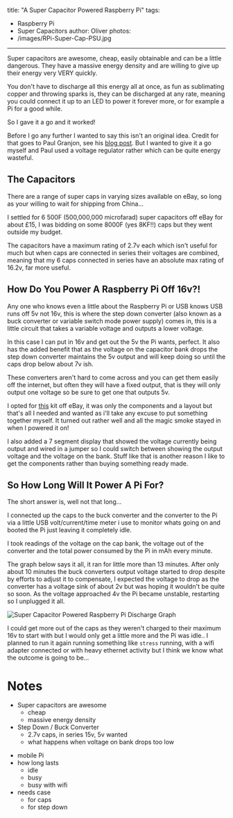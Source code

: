 title: "A Super Capacitor Powered Raspberry Pi"
tags:
- Raspberry Pi
- Super Capacitors
author: Oliver
photos:
- /images/RPi-Super-Cap-PSU.jpg
---

Super capacitors are awesome, cheap, easily obtainable and can be a little dangerous. They have a massive energy density and are willing to give up their energy very VERY quickly.

You don't have to discharge all this energy all at once, as fun as sublimating copper and throwing sparks is, they can be discharged at any rate, meaning you could connect it up to an LED to power it forever more, or for example a Pi for a good while.

So I gave it a go and it worked!

<!-- more -->

Before I go any further I wanted to say this isn't an original idea. Credit for that goes to Paul Granjon, see his [blog post](http://www.zprod.org/zwp/making/supercapacitor-raspberry-pi/). But I wanted to give it a go myself and Paul used a voltage regulator rather which can be quite energy wasteful.

## The Capacitors

There are a range of super caps in varying sizes available on eBay, so long as your willing to wait for shipping from China...

I settled for 6 500F (500,000,000 microfarad) super capacitors off eBay for about £15, I was bidding on some 8000F (yes 8KF!!) caps but they went outside my budget.

The capacitors have a maximum rating of 2.7v each which isn't useful for much but when caps are connected in series their voltages are combined, meaning that my 6 caps connected in series have an absolute max rating of 16.2v, far more useful.

## How Do You Power A Raspberry Pi Off 16v?!

Any one who knows even a little about the Raspberry Pi or USB knows USB runs off 5v not 16v, this is where the step down converter (also known as a buck converter or variable switch mode power supply) comes in, this is a little circuit that takes a variable voltage and outputs a lower voltage.

In this case I can put in 16v and get out the 5v the Pi wants, perfect. It also has the added benefit that as the voltage on the capacitor bank drops the step down converter maintains the 5v output and will keep doing so until the caps drop below about 7v ish.

These converters aren't hard to come across and you can get them easily off the internet, but often they will have a fixed output, that is they will only output one voltage so be sure to get one that outputs 5v.

I opted for [this](http://www.ebay.co.uk/itm/252261788525) kit off eBay, it was only the components and a layout but that's all I needed and wanted as i'll take any excuse to put something together myself. It turned out rather well and all the magic smoke stayed in when I powered it on!

I also added a 7 segment display that showed the voltage currently being output and wired in a jumper so I could switch between showing the output voltage and the voltage on the bank. Stuff like that is another reason I like to get the components rather than buying something ready made.

## So How Long Will It Power A Pi For?

The short answer is, well not that long...

I connected up the caps to the buck converter and the converter to the Pi via a little USB volt/current/time meter i use to monitor whats going on and booted the Pi just leaving it completely idle.

I took readings of the voltage on the cap bank, the voltage out of the converter and the total power consumed by the Pi in mAh every minute.

The graph below says it all, it ran for little more than 13 minutes. After only about 10 minutes the buck converters output voltage started to drop despite by efforts to adjust it to compensate, I expected the voltage to drop as the converter has a voltage sink of about 2v but was hoping it wouldn't be quite so soon. As the voltage approached 4v the Pi became unstable, restarting so I unplugged it all.

![Super Capacitor Powered Raspberry Pi Discharge Graph](/images/RPi-Super-Cap-Discharge-Graph.jpg)

I could get more out of the caps as they weren't charged to their maximum 16v to start with but I would only get a little more and the Pi was idle.. I planned to run it again running something like `stress` running, with a wifi adapter connected or with heavy ethernet activity but I think we know what the outcome is going to be...


# Notes
+ Super capacitors are awesome
  + cheap
  + massive energy density
+ Step Down / Buck Converter
  + 2.7v caps, in series 15v, 5v wanted
  + what happens when voltage on bank drops too low
- mobile Pi
- how long lasts
  - idle
  - busy
  - busy with wifi
- needs case
  - for caps
  - for step down
